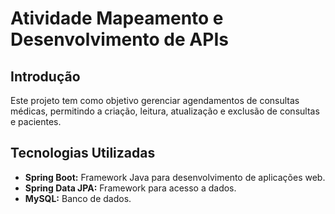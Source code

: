 # Atividade Mapeamento e Desenvolvimento de APIs

## Introdução

Este projeto tem como objetivo gerenciar agendamentos de consultas médicas, permitindo a criação, leitura, atualização e exclusão de consultas e pacientes.

## Tecnologias Utilizadas

* **Spring Boot:** Framework Java para desenvolvimento de aplicações web.
* **Spring Data JPA:** Framework para acesso a dados.
* **MySQL:** Banco de dados.


